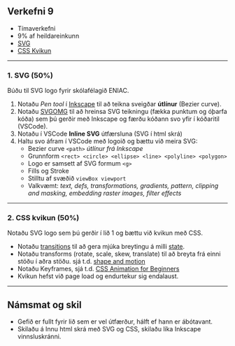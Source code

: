 ## Verkefni 9 

- Tímaverkefni
- 9% af heildareinkunn
- [SVG](https://github.com/GunnarThorunnarson/FORR3JS05DU/wiki/SVG)
- [CSS Kvikun](https://github.com/GunnarThorunnarson/FORR3JS05DU/wiki/Kvikun#css-kvikun)

---

### 1. SVG (50%)

Búðu til SVG logo fyrir skólafélagið ENIAC.

1. Notaðu _Pen tool_ í [Inkscape](https://github.com/GunnarThorunnarson/FORR3JS05DU/wiki/Inkscape) til að teikna sveigðar **útlínur** (Bezier curve).  
1. Notaðu [SVGOMG](https://jakearchibald.github.io/svgomg/) til að hreinsa SVG teikningu (fækka punktum og óþarfa kóða) sem þú gerðir með Inkscape og færðu kóðann svo yfir í kóðaritil (VSCode). 
1. Notaðu í VSCode **Inline SVG** útfærsluna (SVG í html skrá)
1. Haltu svo áfram í VSCode með logoið og bættu við meira SVG: 
    - Bezier curve `<path>` _útlínur frá Inkscape_
    - Grunnform `<rect> <circle> <ellipse> <line> <polyline> <polygon> `
    - Logo er samsett af SVG formum `<g>`
    - Fills og Stroke 
    - Stilltu af svæðið `viewBox viewport`
    - Valkvæmt: _text, defs, transformations, gradients, pattern, clipping and masking, embedding raster images, filter effects_ 

---

### 2. CSS kvikun (50%)
Notaðu SVG logo sem þú gerðir í lið 1 og bættu við kvikun með CSS. 

- Notaðu [transitions](https://material.io/design/iconography/animated-icons.html#transitions) til að gera mjúka breytingu á milli [state](https://material.io/design/interaction/states.html#usage). 
- Notaðu transforms (rotate, scale, skew, translate) til að breyta frá einni stöðu í aðra stöðu. sjá t.d. [shape and motion](https://material.io/design/shape/shape-motion.html#morphing-shape) 
- Notaðu Keyframes, sjá t.d. [CSS Animation for Beginners](https://thoughtbot.com/blog/css-animation-for-beginners) 
- Kvikun hefst við page load og endurtekur sig endalaust.

---

## Námsmat og skil
- Gefið er fullt fyrir lið sem er vel útfærður, hálft ef hann er ábótavant.
- Skilaðu á Innu html skrá með SVG og CSS, skilaðu líka Inkscape vinnsluskránni.

